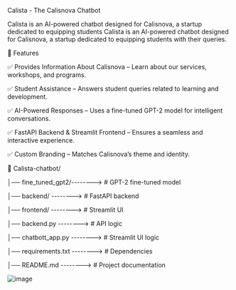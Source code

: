 Calista - The Calisnova Chatbot

Calista is an AI-powered chatbot designed for Calisnova, a startup dedicated to equipping students Calista is an AI-powered chatbot designed for Calisnova, a startup dedicated to equipping students with  their queries.  



🌟 Features


✅ Provides Information About Calisnova – Learn about our services, workshops, and programs.

✅ Student Assistance – Answers student queries related to learning and development.

✅ AI-Powered Responses – Uses a fine-tuned GPT-2 model for intelligent conversations.

✅ FastAPI Backend & Streamlit Frontend – Ensures a seamless and interactive experience.

✅ Custom Branding – Matches Calisnova’s theme and identity.


📁 Calista-chatbot/

│──  fine_tuned_gpt2/-------->         # GPT-2 fine-tuned model

│──  backend/  -------->                 # FastAPI backend

│──  frontend/  -------->                # Streamlit UI

│──  backend.py -------->                # API logic

│──  chatbott_app.py -------->           # Streamlit UI logic

│──  requirements.txt -------->          # Dependencies

│──  README.md  -------->                # Project documentation


![image](https://github.com/user-attachments/assets/f003c1eb-5352-4b36-ab4e-fad13399d59a)





